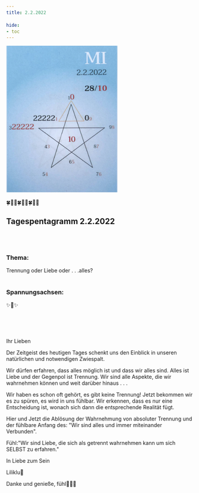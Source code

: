 ```yaml
---
title: 2.2.2022

hide:
- toc
---
```



<style>
img {
  width: 300px;
  max-width: 99%
}
</style>

![](../img/2022-02-02.png)

🍀🦋💚🍀🦋💚🍀🦋💚

## Tagespentagramm 2.2.2022
<br><br>
### Thema:
Trennung oder Liebe oder . . .alles?
<br><br>

### Spannungsachsen:
✨💖✨

<br><br><br>

Ihr Lieben

Der Zeitgeist des heutigen Tages schenkt uns den Einblick in unseren natürlichen und notwendigen Zwiespalt.

Wir dürfen erfahren, dass alles möglich ist und dass wir alles sind. Alles ist Liebe und der Gegenpol ist Trennung. Wir sind alle Aspekte, die wir wahrnehmen können und weit darüber hinaus . . .

Wir haben es schon oft gehört, es gibt keine Trennung! Jetzt bekommen wir es zu spüren, es wird in uns fühlbar. Wir erkennen, dass es nur eine Entscheidung ist, wonach sich dann die entsprechende Realität fügt.

Hier und Jetzt die Ablösung der Wahrnehmung von absoluter Trennung und der fühlbare Anfang des: "Wir sind alles und immer miteinander Verbunden".

Fühl:"Wir sind Liebe, die sich als getrennt wahrnehmen kann um sich SELBST zu erfahren."

In Liebe zum Sein

Liliklu🦋

Danke und genieße, fühl💞💕✨
